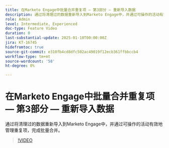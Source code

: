 ```yaml
---
title: 在Marketo Engage中批量合并重复项 — 第3部分 — 重新导入数据
description: 通过将清理过的数据重新导入到Marketo Engage中，并通过可操作的活动有效地管理重复项，完成批量合并。
role: Admin
level: Intermediate, Experienced
doc-type: Feature Video
duration: 0
last-substantial-update: 2025-01-10T00:00:00Z
jira: KT-16745
hidefromtoc: true
source-git-commit: e310fb4cd8dfc502ac49019f12ecb361ffbbccb4
workflow-type: tm+mt
source-wordcount: '58'
ht-degree: 0%

---
```



# 在Marketo Engage中批量合并重复项 — 第3部分 — 重新导入数据

通过将清理过的数据重新导入到Marketo Engage中，并通过可操作的活动有效地管理重复项，完成批量合并。

>[!VIDEO](https://video.tv.adobe.com/v/3452757/?learn=on&enablevpops&captions=chi_hans)
